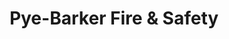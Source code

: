 ---
title: "Pye-Barker Fire & Safety"
url: /grand-junction/pye-barker-fire-and-safety/
shop: trade
---